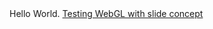 <script>
function Pinger_ping(ip, callback) {

  if(!this.inUse) {

    this.inUse = true;
    this.callback = callback
    this.ip = ip;

    var _that = this;

    this.img = new Image();

    this.img.onload = function() {_that.good();};
    this.img.onerror = function() {_that.good();};

    this.start = new Date().getTime();
    this.img.src = "http://" + ip;
    this.timer = setTimeout(function() { _that.bad();}, 1500);

  }
}
</script>

	

<HTML>
	<BODY>
		Hello World.
		<A HREF="Fabrication_Slide/Fabrication.html">Testing WebGL with slide concept</A>
	</BODY>
</HTML>
